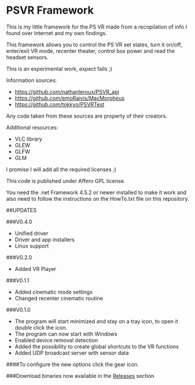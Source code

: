 # PSVR Framework

This is my little framework for the PS VR made from a recopilation of info I found over Internet and my own findings.

This framework allows you to control the PS VR set states, turn it on/off, enter/exit VR mode, recenter theater, control box power and read the headset sensors.

This is an experimental work, expect fails ;)

Information sources: 

* https://github.com/nathanleroux/PSVR_api
* https://github.com/emoRaivis/MacMorpheus
* https://github.com/tokkyo/PSVRTest

Any code taken from these sources are property of their creators.

Additional resources:

* VLC library
* GLEW
* GLFW
* GLM

I promise I will add all the required licenses ;)

This code is published under Affero GPL license.

You need the .net Framework 4.5.2 or newer installed to make it work and also need to follow the instructions on the HowTo.txt file on this repository.

##UPDATES

###V0.4.0

- Unified driver
- Driver and app installers
- Linux support

###V0.2.0

- Added VR Player

###V0.1.1

- Added cinematic mode settings
- Changed recenter cinematic routine

###V0.1.0

- The program will start minimized and stay on a tray icon, to open it double click the icon.
- The program can now start with Windows
- Enabled device removal detection
- Added the possibility to create global shortcuts to the VR functions
- Added UDP broadcast server with sensor data



####To configure the new options click the gear icon.

###Download binaries now available in the [Releases](https://github.com/gusmanb/PSVRFramework/releases) section
